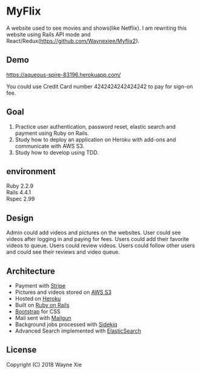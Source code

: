 # MyFlix
A website used to see movies and shows(like Netflix).
I am rewriting this website using Rails API mode and React/Redux(https://github.com/Waynexiee/Myflix2).

## Demo 
https://aqueous-spire-83196.herokuapp.com/ 

You could use Credit Card number 4242424242424242 to pay for sign-on fee.

## Goal
1. Practice user authentication, password reset, elastic search and payment using Ruby on Rails.  
2. Study how to deploy an application on Heroku with add-ons and communicate with AWS S3.  
3. Study how to develop using TDD. 

## environment   
Ruby 2.2.9  
Rails 4.4.1  
Rspec 2.99

## Design
Admin could add videos and pictures on the websites.
User could see videos after logging in and paying for fees. 
Users could add their favorite videos to queue. 
Users could review videos.
Users could follow other users and could see their reviews and video queue.

## Architecture

* Payment with [Stripe](https://stripe.com/ "Stripe")
* Pictures and videos stored on [AWS S3](https://aws.amazon.com/s3/ "AWS")
* Hosted on [Heroku](https://www.heroku.com/ "Heroku")
* Built on [Ruby on Rails](http://rubyonrails.org/ "Rails")
* [Bootstrap](https://getbootstrap.com/ "Bootstrap") for CSS
* Mail sent with [Mailgun](https://www.mailgun.com/)
* Background jobs processed with [Sidekiq](https://github.com/mperham/sidekiq)
* Advanced Search implemented with [ElasticSearch](https://www.elastic.co/)


## License
Copyright (C) 2018 Wayne Xie

